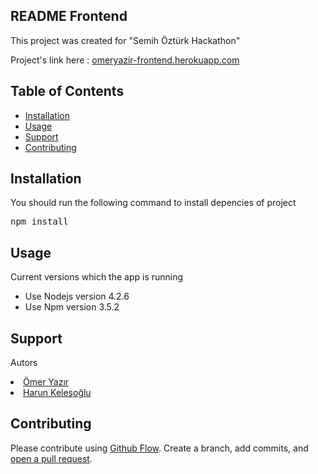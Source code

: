

<article class="markdown-body entry-content" itemprop="text"><h1><a href="#frontend" aria-hidden="true" class="anchor" id="user-content-frontend"></a>README Frontend</h1>
<p>This project was created for "Semih Öztürk Hackathon" </p>
<p>Project's link here : <a href="https://omeryazir-frontend.herokuapp.com/">omeryazir-frontend.herokuapp.com</a></p>

<h2><a href="#table-of-contents" aria-hidden="true" class="anchor" id="user-content-table-of-contents"></a>Table of Contents</h2>



<ul>
<li><a href="#installation">Installation</a></li>
<li><a href="#usage">Usage</a></li>
<li><a href="#support">Support</a></li>
<li><a href="#contributing">Contributing</a></li>
</ul>

<h2><a href="#installation" aria-hidden="true" class="anchor" id="user-content-installation"></a>Installation</h2>
<p>You should run the following command to install depencies of project</p>

<div class="highlight highlight-source-shell">
<pre>npm install </pre>
</div>

<h2><a href="#usage" aria-hidden="true" class="anchor" id="user-content-usage"></a>Usage</h2>
<p>Current versions which the app is running</p>

<ul>
<li>Use Nodejs version 4.2.6</li>
<li>Use Npm version 3.5.2</li>
</ul>

<h2><a href="#support" aria-hidden="true" class="anchor" id="user-content-support"></a>Support</h2>
<p>Autors</p>
  <li><a href="https://github.com/omeryazir">  Ömer Yazır</a></li>
  <li><a href="https://github.com/harunkelesoglu">  Harun Keleşoğlu</a></li>


<h2><a href="#contributing" aria-hidden="true" class="anchor" id="user-content-contributing"></a>Contributing</h2>
<p>Please contribute using <a href="https://guides.github.com/introduction/flow/">Github Flow</a>. Create a branch, add commits, and <a href="https://github.com/omeryazir/frontend/compare/">open a pull request</a>.</p>
</article>

